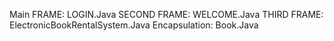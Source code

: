 Main FRAME: LOGIN.Java
SECOND FRAME: WELCOME.Java
THIRD FRAME: ElectronicBookRentalSystem.Java
Encapsulation: Book.Java
